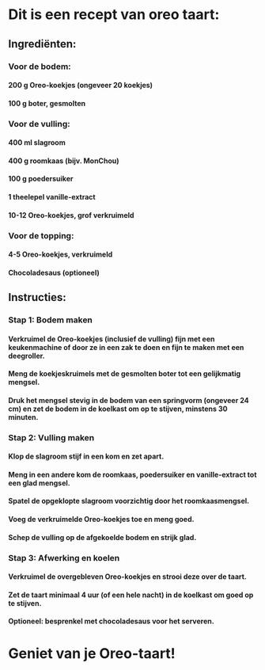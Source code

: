 # Dit is een recept van oreo taart:

## Ingrediënten:
### Voor de bodem:

#### 200 g Oreo-koekjes (ongeveer 20 koekjes)
#### 100 g boter, gesmolten
### Voor de vulling:

#### 400 ml slagroom
#### 400 g roomkaas (bijv. MonChou)
#### 100 g poedersuiker
#### 1 theelepel vanille-extract
#### 10-12 Oreo-koekjes, grof verkruimeld
### Voor de topping:

#### 4-5 Oreo-koekjes, verkruimeld
#### Chocoladesaus (optioneel)

## Instructies:
### Stap 1: Bodem maken
#### Verkruimel de Oreo-koekjes (inclusief de vulling) fijn met een keukenmachine of door ze in een zak te doen en fijn te maken met een deegroller.
#### Meng de koekjeskruimels met de gesmolten boter tot een gelijkmatig mengsel.
#### Druk het mengsel stevig in de bodem van een springvorm (ongeveer 24 cm) en zet de bodem in de koelkast om op te stijven, minstens 30 minuten.
### Stap 2: Vulling maken
#### Klop de slagroom stijf in een kom en zet apart.
#### Meng in een andere kom de roomkaas, poedersuiker en vanille-extract tot een glad mengsel.
#### Spatel de opgeklopte slagroom voorzichtig door het roomkaasmengsel.
#### Voeg de verkruimelde Oreo-koekjes toe en meng goed.
#### Schep de vulling op de afgekoelde bodem en strijk glad.
### Stap 3: Afwerking en koelen
#### Verkruimel de overgebleven Oreo-koekjes en strooi deze over de taart.
#### Zet de taart minimaal 4 uur (of een hele nacht) in de koelkast om goed op te stijven.
#### Optioneel: besprenkel met chocoladesaus voor het serveren.
# Geniet van je Oreo-taart!